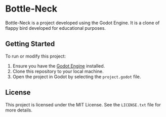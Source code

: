 # Bottle-Neck

Bottle-Neck is a project developed using the Godot Engine. It is a clone of flappy bird developed for educational purposes.

## Getting Started

To run or modify this project:

1. Ensure you have the [Godot Engine](https://godotengine.org/) installed.
2. Clone this repository to your local machine.
3. Open the project in Godot by selecting the `project.godot` file.

## License

This project is licensed under the MIT License. See the `LICENSE.txt` file for more details.
